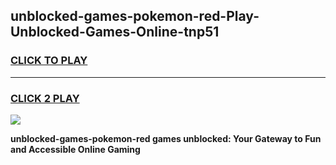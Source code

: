 
## unblocked-games-pokemon-red-Play-Unblocked-Games-Online-tnp51
<h3>
<a href="https://premium76.site?title=unblocked-games-pokemon-red&ref=24A">CLICK TO PLAY</a></h3>
<hr>

<h3>
<a href="https://premium76.site?title=unblocked-games-pokemon-red&ref=24A">CLICK 2 PLAY</a>
  
</h3>

<a href="https://premium76.site?title=unblocked-games-pokemon-red&ref=24A"><img src="https://clearcache.store/games.png"></a>


**unblocked-games-pokemon-red games unblocked: Your Gateway to Fun and Accessible Online Gaming**
